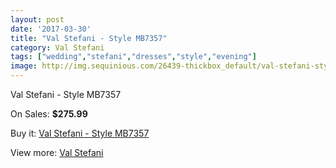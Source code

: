 ```yaml
---
layout: post
date: '2017-03-30'
title: "Val Stefani - Style MB7357"
category: Val Stefani
tags: ["wedding","stefani","dresses","style","evening"]
image: http://img.sequinious.com/26439-thickbox_default/val-stefani-style-mb7357.jpg
---
```

Val Stefani - Style MB7357

On Sales: **$275.99**
<a href="https://www.sequinious.com/val-stefani/7832-val-stefani-style-mb7357.html"><amp-img layout="responsive" width="600" height="600" src="//img.sequinious.com/26439-thickbox_default/val-stefani-style-mb7357.jpg" alt="Val Stefani - Style MB7357 0" /></a>
<a href="https://www.sequinious.com/val-stefani/7832-val-stefani-style-mb7357.html"><amp-img layout="responsive" width="600" height="600" src="//img.sequinious.com/26440-thickbox_default/val-stefani-style-mb7357.jpg" alt="Val Stefani - Style MB7357 1" /></a>

Buy it: [Val Stefani - Style MB7357](https://www.sequinious.com/val-stefani/7832-val-stefani-style-mb7357.html "Val Stefani - Style MB7357")

View more: [Val Stefani](https://www.sequinious.com/69-Val-Stefani "Val Stefani")